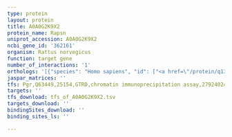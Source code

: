 ```yaml
---
type: protein
layout: protein
title: A0A0G2K9X2
protein_name: Rapsn
uniprot_accession: A0A0G2K9X2
ncbi_gene_id: '362161'
organism: Rattus norvegicus
function: target gene
number_of_interactions: '1'
orthologs: '[{"species": "Homo sapiens", "id": ["<a href=\"/protein/q13702\">Q13702</a>"]}, {"species": "Danio rerio", "id": ["Q8QGW4"]}, {"species": "Mus musculus", "id": ["<a href=\"/protein/p12672\">P12672</a>"]}, {"species": "Caenorhabditis elegans", "id": ["<a href=\"/protein/q09485\">Q09485</a>"]}, {"species": "Drosophila melanogaster", "id": ["<a href=\"/protein/q7k4y8\">Q7K4Y8</a>"]}]'
jaspar_matrices: ''
tfs: Pgr,Q63449,25154,GTRD,chromatin immunoprecipitation assay,27924024%5Buid%5D,No
targets: ''
tfs_download: tfs_of_A0A0G2K9X2.tsv
targets_download: ''
bindingSites_download: ''
binding_sites_ls: ''

---
```

